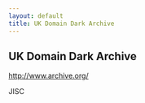 ```yaml
---
layout: default
title: UK Domain Dark Archive
---
```


UK Domain Dark Archive
----------------------

http://www.archive.org/

JISC


